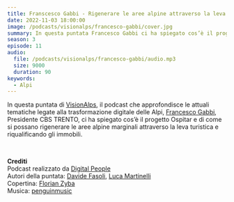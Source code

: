 ```yaml
---
title: Franscesco Gabbi - Rigenerare le aree alpine attraverso la leva turistica @Bolzano
date: 2022-11-03 18:00:00
image: /podcasts/visionalps/francesco-gabbi/cover.jpg
summary: In questa puntata Francesco Gabbi ci ha spiegato cos’è il progetto Ospitar e di come si possano rigenerare le aree alpine marginali attraverso la leva turistica e riqualificando gli immobili.
season: 3
episode: 11
audio:
  file: /podcasts/visionalps/francesco-gabbi/audio.mp3
  size: 9000
  duration: 90
keywords:
  - Alpi
---
```


In questa puntata di [VisionAlps](https://www.visionalps.com/), il podcast che approfondisce le attuali tematiche legate alla trasformazione digitale delle Alpi, [Francesco Gabbi](https://www.linkedin.com/in/francesco-gabbi/), Presidente CBS TRENTO, ci ha spiegato cos’è il progetto Ospitar e di come si possano rigenerare le aree alpine marginali attraverso la leva turistica e riqualificando gli immobili.

<br>

**Crediti**<br>
Podcast realizzato da [Digital People](https://w3id.org/digitalpeople)<br>
Autori della puntata: [Davide Fasoli](https://www.linkedin.com/in/davide-fasoli-2b3246179/), [Luca Martinelli](https://www.linkedin.com/in/luca-martinelli/)<br>
Copertina: [Florian Zyba](https://www.linkedin.com/in/florian-zyba/)<br>
Musica: [penguinmusic](https://pixabay.com/users/penguinmusic-24940186/)